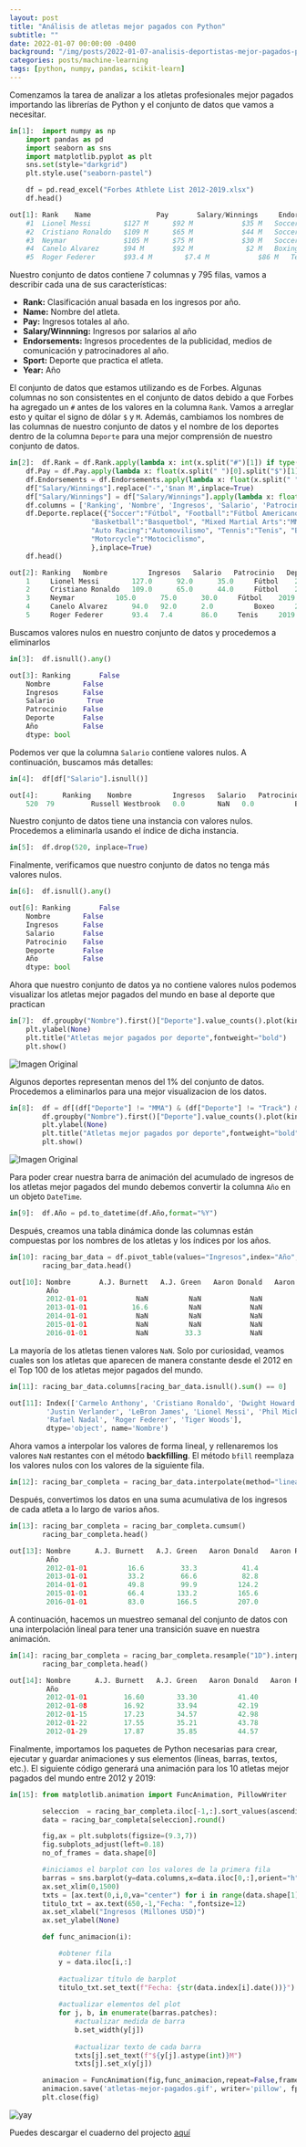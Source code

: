 ```yaml
---
layout: post
title: "Análisis de atletas mejor pagados con Python"
subtitle: ""
date: 2022-01-07 00:00:00 -0400
background: "/img/posts/2022-01-07-analisis-deportistas-mejor-pagados-python/2022-01-07-analisis-deportistas-mejor-pagados-python-3.png"
categories: posts/machine-learning
tags: [python, numpy, pandas, scikit-learn]
---
```


Comenzamos la tarea de analizar a los atletas profesionales mejor pagados importando las librerías de Python y el conjunto de datos que vamos a necesitar.

```python
in[1]:	import numpy as np
	import pandas as pd
	import seaborn as sns
	import matplotlib.pyplot as plt
	sns.set(style="darkgrid")
	plt.style.use("seaborn-pastel")

	df = pd.read_excel("Forbes Athlete List 2012-2019.xlsx")
	df.head()
```
```python
out[1]:	Rank	Name                Pay       Salary/Winnings     Endorsements    Sport   Year
	#1	Lionel Messi        $127 M		$92 M            $35 M   Soccer   2019
	#2	Cristiano Ronaldo   $109 M		$65 M            $44 M   Soccer   2019
	#3	Neymar              $105 M		$75 M            $30 M   Soccer   2019
	#4	Canelo Alvarez      $94 M		$92 M             $2 M   Boxing   2019
	#5	Roger Federer       $93.4 M	       $7.4 M            $86 M   Tennis   2019
```

Nuestro conjunto de datos contiene 7 columnas y 795 filas, vamos a describir cada una de sus características:

 * **Rank:** Clasificación anual basada en los ingresos por año.
 * **Name:** Nombre del atleta.
 * **Pay:** Ingresos totales al año.
 * **Salary/Winnning:** Ingresos por salarios al año
 * **Endorsements:** Ingresos procedentes de la publicidad, medios de comunicación y patrocinadores al año.
 * **Sport:** Deporte que practica el atleta.
 * **Year:** Año  

El conjunto de datos que estamos utilizando es de Forbes. Algunas columnas no son consistentes en el conjunto de datos debido a que Forbes ha agregado un `#` antes de los valores en la columna `Rank`. Vamos a arreglar esto y quitar el signo de dólar `$` y `M`. Además, cambiamos los nombres de las columnas de nuestro conjunto de datos y el nombre de los deportes dentro de la columna `Deporte` para una mejor comprensión de nuestro conjunto de datos.


```python
in[2]: 	df.Rank = df.Rank.apply(lambda x: int(x.split("#")[1]) if type(x) == np.str else x)
    df.Pay = df.Pay.apply(lambda x: float(x.split(" ")[0].split("$")[1]))
    df.Endorsements = df.Endorsements.apply(lambda x: float(x.split(" ")[0].split("$")[1]))
    df["Salary/Winnings"].replace("-",'$nan M',inplace=True)
    df["Salary/Winnings"] = df["Salary/Winnings"].apply(lambda x: float(x.split(" ")[0].split("$")[1]))
    df.columns = ['Ranking', 'Nombre', 'Ingresos', 'Salario', 'Patrocinio', 'Deporte', 'Año']
    df.Deporte.replace({"Soccer":"Fútbol", "Football":"Fútbol Americano", "Baseball":"Beisbol",
                    "Basketball":"Basquetbol", "Mixed Martial Arts":"MMA", "Auto racing":"Automovilismo",
                    "Auto Racing":"Automovilismo", "Tennis":"Tenis", "Boxing":"Boxeo","Basketbal":"Basquetbol",
                    "Motorcycle":"Motociclismo", 
                    },inplace=True)
    df.head()
```
```python
out[2]: Ranking   Nombre 	      Ingresos 	 Salario   Patrocinio   Deporte   Año
 	1 	  Lionel Messi 	      127.0 	 92.0 	   35.0 	Fútbol 	  2019
 	2 	  Cristiano Ronaldo   109.0 	 65.0 	   44.0 	Fútbol 	  2019
 	3 	  Neymar 	      105.0 	 75.0 	   30.0 	Fútbol 	  2019
 	4 	  Canelo Alvarez      94.0 	 92.0 	   2.0 	        Boxeo 	  2019
 	5 	  Roger Federer       93.4 	 7.4 	   86.0 	Tenis 	  2019
```

Buscamos valores nulos en nuestro conjunto de datos y procedemos a eliminarlos

```python
in[3]:	df.isnull().any()
```
```python
out[3]:	Ranking       False
	Nombre        False
	Ingresos      False
	Salario        True
	Patrocinio    False
	Deporte       False
	Año           False
	dtype: bool
```
Podemos ver que la columna `Salario` contiene valores nulos. A continuación, buscamos más detalles:
```python
in[4]:	df[df["Salario"].isnull()]
```
```python
out[4]:	     Ranking    Nombre		    Ingresos   Salario   Patrocinio   Deporte      Año
	520  79         Russell Westbrook   0.0	       NaN	 0.0          Basquetbol   2015
```

Nuestro conjunto de datos tiene una instancia con valores nulos. Procedemos a eliminarla usando el índice de dicha instancia.

```python
in[5]:	df.drop(520, inplace=True)
```

Finalmente, verificamos que nuestro conjunto de datos no tenga más valores nulos.

```python
in[6]:	df.isnull().any()
```
```python
out[6]:	Ranking       False
	Nombre        False
	Ingresos      False
	Salario       False
	Patrocinio    False
	Deporte       False
	Año           False
	dtype: bool
```

Ahora que nuestro conjunto de datos ya no contiene valores nulos podemos visualizar los atletas mejor pagados del mundo en base al deporte que practican

```python
in[7]:	df.groupby("Nombre").first()["Deporte"].value_counts().plot(kind="pie", autopct="%.0f%%",figsize=(15,15),wedgeprops=dict(width=0.4),pctdistance=0.8)
	plt.ylabel(None)
	plt.title("Atletas mejor pagados por deporte",fontweight="bold")
	plt.show()
```
![Imagen Original](/img/posts/2022-01-07-analisis-deportistas-mejor-pagados-python/2022-01-07-analisis-deportistas-mejor-pagados-python-1.png)


Algunos deportes representan menos del 1% del conjunto de datos. Procedemos a eliminarlos para una mejor visualizacion de los datos.

```python
in[8]:  df = df[(df["Deporte"] != "MMA") & (df["Deporte"] != "Track") & (df["Deporte"] != "Motociclismo")]
        df.groupby("Nombre").first()["Deporte"].value_counts().plot(kind="pie",autopct="%.0f%%", figsize=(15,15),wedgeprops=dict(width=0.4),pctdistance=0.8)
        plt.ylabel(None)
        plt.title("Atletas mejor pagados por deporte",fontweight="bold")
        plt.show()
```
![Imagen Original](/img/posts/2022-01-07-analisis-deportistas-mejor-pagados-python/2022-01-07-analisis-deportistas-mejor-pagados-python-2.png)

Para poder crear nuestra barra de animación del acumulado de ingresos de los atletas mejor pagados del mundo debemos convertir la columna `Año` en un objeto `DateTime`.

```python
in[9]:  df.Año = pd.to_datetime(df.Año,format="%Y")
```
Después, creamos una tabla dinámica donde las columnas están compuestas por los nombres de los atletas y los índices por los años.

```python
in[10]: racing_bar_data = df.pivot_table(values="Ingresos",index="Año",columns="Nombre")
        racing_bar_data.head()
```
```python
out[10]: Nombre       A.J. Burnett   A.J. Green   Aaron Donald   Aaron Rodgers   Adam Wainwright
         Año
         2012-01-01            NaN          NaN            NaN             NaN               NaN
         2013-01-01           16.6          NaN            NaN            49.0               NaN
         2014-01-01            NaN          NaN            NaN            22.0               NaN
         2015-01-01            NaN          NaN            NaN            19.1              19.8
         2016-01-01            NaN         33.3            NaN             NaN               NaN
```

La mayoría de los atletas tienen valores `NaN`. Solo por curiosidad, veamos cuales son los atletas que aparecen de manera constante desde el 2012 en el Top 100 de los atletas mejor pagados del mundo.
```python
in[11]: racing_bar_data.columns[racing_bar_data.isnull().sum() == 0]
```
```python
out[11]: Index(['Carmelo Anthony', 'Cristiano Ronaldo', 'Dwight Howard',
         'Justin Verlander', 'LeBron James', 'Lionel Messi', 'Phil Mickelson',
         'Rafael Nadal', 'Roger Federer', 'Tiger Woods'],
         dtype='object', name='Nombre')
```

Ahora vamos a interpolar los valores de forma lineal, y rellenaremos los valores `NaN` restantes con el método **backfilling**. El método `bfill` reemplaza los valores nulos con los valores de la siguiente fila.

```python
in[12]: racing_bar_completa = racing_bar_data.interpolate(method="linear").fillna(method="bfill")
```

Después, convertimos los datos en una suma acumulativa de los ingresos de cada atleta a lo largo de varios años.

```python
in[13]: racing_bar_completa = racing_bar_completa.cumsum()
        racing_bar_completa.head()
```
```python
out[13]: Nombre      A.J. Burnett   A.J. Green   Aaron Donald   Aaron Rodgers   Adam Wainwright
         Año
         2012-01-01          16.6         33.3           41.4           49.00              19.8
         2013-01-01 	     33.2         66.6           82.8           98.00              39.6
         2014-01-01 	     49.8         99.9          124.2          120.00              59.4
         2015-01-01 	     66.4        133.2 	        165.6          139.10              79.2
         2016-01-01 	     83.0        166.5 	        207.0 	       175.75 	           99.0
```
A continuación, hacemos un muestreo semanal del conjunto de datos con una interpolación lineal para tener una transición suave en nuestra animación.
```python
in[14]: racing_bar_completa = racing_bar_completa.resample("1D").interpolate(method="linear")[::7]
        racing_bar_completa.head()
```
```python
out[14]: Nombre      A.J. Burnett   A.J. Green   Aaron Donald   Aaron Rodgers   Adam Wainwright
         Año
         2012-01-01 	    16.60        33.30 	        41.40 	        49.00 	          19.80
         2012-01-08 	    16.92        33.94 	        42.19 	        49.94 	          20.18
         2012-01-15 	    17.23        34.57 	        42.98 	        50.87 	          20.56
         2012-01-22 	    17.55        35.21 	        43.78 	        51.81 	          20.94
         2012-01-29 	    17.87        35.85 	        44.57 	        52.75 	          21.31
```
Finalmente, importamos los paquetes de Python necesarias para crear, ejecutar y guardar animaciones y sus elementos (líneas, barras, textos, etc.). El siguiente código generará una animación para los 10 atletas mejor pagados del mundo entre 2012 y 2019:

```python
in[15]: from matplotlib.animation import FuncAnimation, PillowWriter

        seleccion  = racing_bar_completa.iloc[-1,:].sort_values(ascending=False)[:20].index
        data = racing_bar_completa[seleccion].round()

        fig,ax = plt.subplots(figsize=(9.3,7))
        fig.subplots_adjust(left=0.18)
        no_of_frames = data.shape[0]

        #iniciamos el barplot con los valores de la primera fila
        barras = sns.barplot(y=data.columns,x=data.iloc[0,:],orient="h",ax=ax)
        ax.set_xlim(0,1500)
        txts = [ax.text(0,i,0,va="center") for i in range(data.shape[1])]
        titulo_txt = ax.text(650,-1,"Fecha: ",fontsize=12)
        ax.set_xlabel("Ingresos (Millones USD)")
        ax.set_ylabel(None)

        def func_animacion(i):

            #obtener fila
            y = data.iloc[i,:]
            
            #actualizar título de barplot
            titulo_txt.set_text(f"Fecha: {str(data.index[i].date())}")
            
            #actualizar elementos del plot
            for j, b, in enumerate(barras.patches):
                #actualizar medida de barra
                b.set_width(y[j])
                
                #actualizar texto de cada barra
                txts[j].set_text(f"${y[j].astype(int)}M")
                txts[j].set_x(y[j])

        animacion = FuncAnimation(fig,func_animacion,repeat=False,frames=no_of_frames,interval=1,blit=False)
        animacion.save('atletas-mejor-pagados.gif', writer='pillow', fps=120)
        plt.close(fig)
```
![yay](/assets/animation/atletas-mejor-pagados.gif)

Puedes descargar el cuaderno del projecto [aquí](https://colab.research.google.com/drive/1aG4xqDZTQ8Xyz7e5Bm_kS3IQLuof_WDJ?usp=sharing)